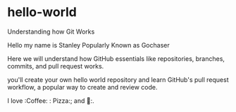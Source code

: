 # hello-world
Understanding how Git Works   


Hello my name is Stanley Popularly Known as Gochaser 

Here we will understand how GitHub essentials like repositories, branches, commits, and pull request works.

you'll create your own hello world repository and learn GitHub's pull request workflow, a popular way to create and review code. 

I love :Coffee: : Pizza:; and 💃:.



